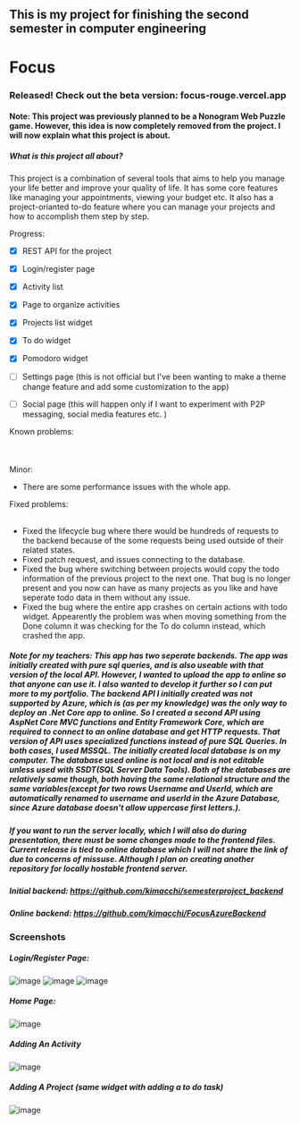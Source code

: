 ## This is my project for finishing the second semester in computer engineering

# Focus

### Released! Check out the beta version: focus-rouge.vercel.app

#### Note: This project was previously planned to be a Nonogram Web Puzzle game. However, this idea is now completely removed from the project. I will now explain what this project is about.

##### <bold>What is this project all about?</bold>

This project is a combination of several tools that aims to help you manage your life better and improve your quality of life. It has some core features like managing your appointments, viewing your budget etc. It also has a project-orianted to-do feature where you can manage your projects and how to accomplish them step by step. 


Progress:
 - [x] REST API for the project
 - [x] Login/register page
 - [x] Activity list
 - [x] Page to organize activities
 - [x] Projects list widget
 - [x] To do widget
 - [x] Pomodoro widget
 - [ ] Settings page (this is not official but I've been wanting to make a theme change feature and add some customization to the app)
 - [ ] Social page (this will happen only if I want to experiment with P2P messaging, social media features etc. )


Known problems:
<br></br>
  <br></br>
 Minor:
  * There are some performance issues with the whole app.  

Fixed problems:
<br></br>
  * Fixed the lifecycle bug where there would be hundreds of requests to the backend because of the some requests being used outside of their related states.
  * Fixed patch request, and issues connecting to the database.
  * Fixed the bug where switching between projects would copy the todo information of the previous project to the next one. That bug is no longer present and you now can have as many projects as you like and have seperate todo data in them without any issue.
  * Fixed the bug where the entire app crashes on certain actions with todo widget. Appearently the problem was when moving something from the Done column it was checking for the To do column instead, which crashed the app.


##### Note for my teachers: This app has two seperate backends. The app was initially created with pure sql queries, and is also useable with that version of the local API. However, I wanted to upload the app to online so that anyone can use it. I also wanted to develop it further so I can put more to my portfolio. The backend API I initially created was not supported by Azure, which is (as per my knowledge) was the only way to deploy an .Net Core app to online. So I created a second API using AspNet Core MVC functions and Entity Framework Core, which are required to connect to an online database and get HTTP requests. That version of API uses specialized functions instead of pure SQL Queries. In both cases, I used MSSQL. The initially created local database is on my computer. The database used online is not local and is not editable unless used with SSDT(SQL Server Data Tools). Both of the databases are relatively same though, both having the same relational structure and the same variables(except for two rows Username and UserId, which are automatically renamed to username and userId in the Azure Database, since Azure database doesn't allow uppercase first letters.).

##### If you want to run the server locally, which I will also do during presentation, there must be some changes made to the frontend files. Current release is tied to online database which I will not share the link of due to concerns of missuse. Although I plan on creating another repository for locally hostable frontend server.

##### Initial backend: https://github.com/kimacchi/semesterproject_backend
##### Online backend: https://github.com/kimacchi/FocusAzureBackend


### Screenshots

##### Login/Register Page: 
![image](https://user-images.githubusercontent.com/85843873/163808312-b4155038-557b-4c77-8cb3-1c4bc64e4f8f.png)
![image](https://user-images.githubusercontent.com/85843873/163808369-9eaac5dd-45fe-42af-9815-73f5acae4dd7.png)
![image](https://user-images.githubusercontent.com/85843873/163808397-b21d863a-ace3-4138-b3d1-f6f485c2531b.png)

##### Home Page:
![image](https://user-images.githubusercontent.com/85843873/163808557-999fd2f7-f232-4602-b8ce-980e5f93456c.png)

##### Adding An Activity
![image](https://user-images.githubusercontent.com/85843873/163808641-2674884c-4866-4596-9086-1cb5f7f2472d.png)

##### Adding A Project (same widget with adding a to do task)
![image](https://user-images.githubusercontent.com/85843873/163808748-6981d3ed-a483-488c-8d26-aac955b1637b.png)
